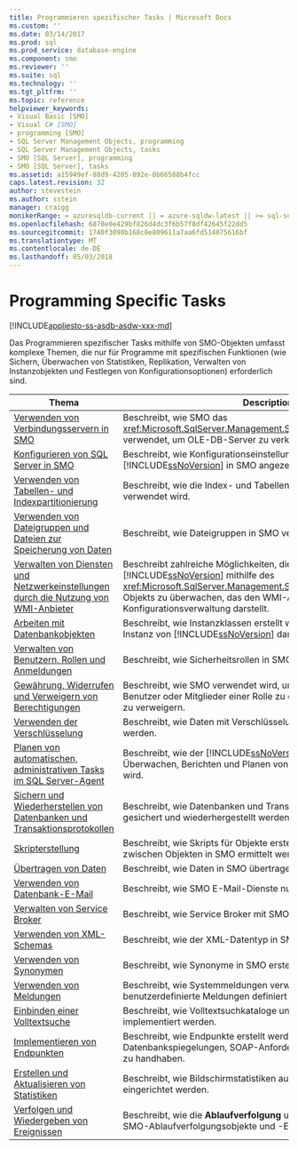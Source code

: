 ```yaml
---
title: Programmieren spezifischer Tasks | Microsoft Docs
ms.custom: ''
ms.date: 03/14/2017
ms.prod: sql
ms.prod_service: database-engine
ms.component: smo
ms.reviewer: ''
ms.suite: sql
ms.technology: ''
ms.tgt_pltfrm: ''
ms.topic: reference
helpviewer_keywords:
- Visual Basic [SMO]
- Visual C# [SMO]
- programming [SMO]
- SQL Server Management Objects, programming
- SQL Server Management Objects, tasks
- SMO [SQL Server], programming
- SMO [SQL Server], tasks
ms.assetid: a15949ef-88d9-4205-892e-0b66588b4fcc
caps.latest.revision: 32
author: stevestein
ms.author: sstein
manager: craigg
monikerRange: = azuresqldb-current || = azure-sqldw-latest || >= sql-server-2016 || = sqlallproducts-allversions
ms.openlocfilehash: 6878e0e429bf826d4dc3f6b57f8df42645f22dd5
ms.sourcegitcommit: 1740f3090b168c0e809611a7aa6fd514075616bf
ms.translationtype: MT
ms.contentlocale: de-DE
ms.lasthandoff: 05/03/2018
---
```

# <a name="programming-specific-tasks"></a>Programming Specific Tasks
[!INCLUDE[appliesto-ss-asdb-asdw-xxx-md](../../../includes/appliesto-ss-asdb-asdw-xxx-md.md)]

  Das Programmieren spezifischer Tasks mithilfe von SMO-Objekten umfasst komplexe Themen, die nur für Programme mit spezifischen Funktionen (wie Sichern, Überwachen von Statistiken, Replikation, Verwalten von Instanzobjekten und Festlegen von Konfigurationsoptionen) erforderlich sind.  
  
|Thema|Description|  
|-----------|-----------------|  
|[Verwenden von Verbindungsservern in SMO](../../../relational-databases/server-management-objects-smo/tasks/using-linked-servers-in-smo.md)|Beschreibt, wie SMO das <xref:Microsoft.SqlServer.Management.Smo.LinkedServer>-Objekt verwendet, um OLE-DB-Server zu verknüpfen.|  
|[Konfigurieren von SQL Server in SMO](../../../relational-databases/server-management-objects-smo/tasks/configuring-sql-server-in-smo.md)|Beschreibt, wie Konfigurationseinstellungen für die Instanz von [!INCLUDE[ssNoVersion](../../../includes/ssnoversion-md.md)] in SMO angezeigt und bearbeitet werden.|  
|[Verwenden von Tabellen- und Indexpartitionierung](../../../relational-databases/server-management-objects-smo/tasks/using-table-and-index-partitioning.md)|Beschreibt, wie die Index- und Tabellenpartitionierung in SMO verwendet wird.|  
|[Verwenden von Dateigruppen und Dateien zur Speicherung von Daten](../../../relational-databases/server-management-objects-smo/tasks/using-filegroups-and-files-to-store-data.md)|Beschreibt, wie Dateigruppen in SMO verwendet werden.|  
|[Verwalten von Diensten und Netzwerkeinstellungen durch die Nutzung von WMI-Anbieter](../../../relational-databases/server-management-objects-smo/tasks/managing-services-and-network-settings-by-using-wmi-provider.md)|Beschreibt zahlreiche Möglichkeiten, die Instanz von [!INCLUDE[ssNoVersion](../../../includes/ssnoversion-md.md)] mithilfe des <xref:Microsoft.SqlServer.Management.Smo.Wmi.ManagedComputer>-Objekts zu überwachen, das den WMI-Anbieter für die Konfigurationsverwaltung darstellt.|  
|[Arbeiten mit Datenbankobjekten](../../../relational-databases/server-management-objects-smo/tasks/creating-altering-and-removing-database-objects.md)|Beschreibt, wie Instanzklassen erstellt werden, die Objekte auf der Instanz von [!INCLUDE[ssNoVersion](../../../includes/ssnoversion-md.md)] darstellen.|  
|[Verwalten von Benutzern, Rollen und Anmeldungen](../../../relational-databases/server-management-objects-smo/tasks/managing-users-roles-and-logins.md)|Beschreibt, wie Sicherheitsrollen in SMO verwendet werden.|  
|[Gewährung, Widerrufen und Verweigern von Berechtigungen](../../../relational-databases/server-management-objects-smo/tasks/granting-revoking-and-denying-permissions.md)|Beschreibt, wie SMO verwendet wird, um Berechtigungen für Benutzer oder Mitglieder einer Rolle zu erteilen, zu widerrufen oder zu verweigern.|  
|[Verwenden der Verschlüsselung](../../../relational-databases/server-management-objects-smo/tasks/using-encryption.md)|Beschreibt, wie Daten mit Verschlüsselung in SMO geschützt werden.|  
|[Planen von automatischen, administrativen Tasks im SQL Server-Agent](../../../relational-databases/server-management-objects-smo/tasks/scheduling-automatic-administrative-tasks-in-sql-server-agent.md)|Beschreibt, wie der [!INCLUDE[ssNoVersion](../../../includes/ssnoversion-md.md)]-Agent zum Überwachen, Berichten und Planen von Aufträgen in SMO verwendet wird.|  
|[Sichern und Wiederherstellen von Datenbanken und Transaktionsprotokollen](../../../relational-databases/server-management-objects-smo/tasks/backing-up-and-restoring-databases-and-transaction-logs.md)|Beschreibt, wie Datenbanken und Transaktionsprotokolle in SMO gesichert und wiederhergestellt werden.|  
|[Skripterstellung](../../../relational-databases/server-management-objects-smo/tasks/scripting.md)|Beschreibt, wie Skripts für Objekte erstellt und Abhängigkeiten zwischen Objekten in SMO ermittelt werden.|  
|[Übertragen von Daten](../../../relational-databases/server-management-objects-smo/tasks/transferring-data.md)|Beschreibt, wie Daten in SMO übertragen werden.|  
|[Verwenden von Datenbank-E-Mail](../../../relational-databases/server-management-objects-smo/tasks/using-database-mail.md)|Beschreibt, wie SMO E-Mail-Dienste nutzt.|  
|[Verwalten von Service Broker](../../../relational-databases/server-management-objects-smo/tasks/managing-service-broker.md)|Beschreibt, wie Service Broker mit SMO eingerichtet wird.|  
|[Verwenden von XML-Schemas](../../../relational-databases/server-management-objects-smo/tasks/using-xml-schemas.md)|Beschreibt, wie der XML-Datentyp in SMO verwendet wird.|  
|[Verwenden von Synonymen](../../../relational-databases/server-management-objects-smo/tasks/using-synonyms.md)|Beschreibt, wie Synonyme in SMO erstellt werden.|  
|[Verwenden von Meldungen](../../../relational-databases/server-management-objects-smo/tasks/using-messages.md)|Beschreibt, wie Systemmeldungen verwendet und wie eigene benutzerdefinierte Meldungen definiert werden.|  
|[Einbinden einer Volltextsuche](../../../relational-databases/server-management-objects-smo/tasks/implementing-full-text-search.md)|Beschreibt, wie Volltextsuchkataloge und Indizes in SMO implementiert werden.|  
|[Implementieren von Endpunkten](../../../relational-databases/server-management-objects-smo/tasks/implementing-endpoints.md)|Beschreibt, wie Endpunkte erstellt werden, um Nutzlasten für Datenbankspiegelungen, SOAP-Anforderungen und Service Broker zu handhaben.|  
|[Erstellen und Aktualisieren von Statistiken](../../../relational-databases/server-management-objects-smo/tasks/creating-and-updating-statistics.md)|Beschreibt, wie Bildschirmstatistiken auf einer Datenbank in SMO eingerichtet werden.|  
|[Verfolgen und Wiedergeben von Ereignissen](../../../relational-databases/server-management-objects-smo/tasks/tracing-and-replaying-events.md)|Beschreibt, wie die **Ablaufverfolgung** und **wiedergeben** Objekte im SMO-Ablaufverfolgungsobjekte und -Ereignisse.|  
  
  
